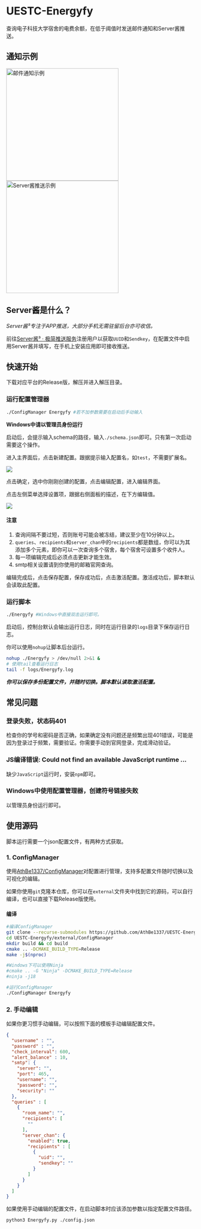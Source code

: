 # UESTC-Energyfy

查询电子科技大学宿舍的电费余额，在低于阈值时发送邮件通知和Server酱推送。

## 通知示例

<img src="https://cloud.athbe.cn/f/Bef9/9USEFCXMK2QMH%602KP%28GX%7DTP.png" width="300" alt="邮件通知示例" />
<img src="https://cloud.athbe.cn/f/RNtB/578d16a600844487c70255a8e49b6911.jpg" width="300" alt="Server酱推送示例" />

## Server酱是什么？

*Server酱³专注于APP推送，大部分手机无需驻留后台亦可收信。*

前往[Server酱³ · 极简推送服务](https://sc3.ft07.com/)注册用户以获取`UUID`和`Sendkey`，在配置文件中启用Server酱并填写，在手机上安装应用即可接收推送。

## 快速开始

下载对应平台的Release版，解压并进入解压目录。

### 运行配置管理器

```bash
./ConfigManager Energyfy #若不加参数需要在启动后手动输入
```

**Windows中请以管理员身份运行**

启动后，会提示输入schema的路径，输入`./schema.json`即可。只有第一次启动需要这个操作。

进入主界面后，点击新建配置。跟据提示输入配置名，如`test`，不需要扩展名。

![](https://cloud.athbe.cn/f/dgiO/1J502MK3%7D@@C~%28R@Q$%5DFKX3.png)

点击确定，选中你刚刚创建的配置，点击编辑配置，进入编辑界面。

点击左侧菜单选择设置项，跟据右侧面板的描述，在下方编辑值。

![](https://cloud.athbe.cn/f/9wFp/QBI7J%5BMN__R%25%60%29LZT%7D0U%7B_N.png)

#### 注意

1. 查询间隔不要过短，否则账号可能会被冻结，建议至少在10分钟以上。
2. `queries`、`recipients`和`server_chan`中的`recipients`都是数组，你可以为其添加多个元素，即你可以一次查询多个宿舍，每个宿舍可设置多个收件人。
3. 每一项编辑完成后必须点击更新才能生效。
4. smtp相关设置请到你使用的邮箱官网查询。

编辑完成后，点击保存配置，保存成功后，点击激活配置。激活成功后，脚本默认会读取此配置。

### 运行脚本

```bash
./Energyfy #Windows中直接双击运行即可。
```

启动后，控制台默认会输出运行日志，同时在运行目录的`logs`目录下保存运行日志。

你可以使用`nohup`让脚本后台运行。

```bash
nohup ./Energyfy > /dev/null 2>&1 &
# 使用tail查看运行日志
tail -f logs/Energyfy.log
```

***你可以保存多份配置文件，并随时切换。脚本默认读取激活配置。***

## 常见问题

### 登录失败，状态码401

检查你的学号和密码是否正确，如果确定没有问题还是频繁出现401错误，可能是因为登录过于频繁，需要验证。你需要手动到官网登录，完成滑动验证。

### JS编译错误: Could not find an available JavaScript runtime ...

缺少`JavaScript`运行时，安装`npm`即可。

### Windows中使用配置管理器，创建符号链接失败

以管理员身份运行即可。

## 使用源码

脚本运行需要一个json配置文件，有两种方式获取。

### 1. ConfigManager

使用[AthBe1337/ConfigManager](https://github.com/AthBe1337/ConfigManager)对配置进行管理，支持多配置文件随时切换以及可视化的编辑。

如果你使用`git`克隆本仓库，你可以在`external`文件夹中找到它的源码，可以自行编译，也可以直接下载Release版使用。

#### 编译

```bash
#编译ConfigManager
git clone --recurse-submodules https://github.com/AthBe1337/UESTC-Energyfy.git
cd UESTC-Energyfy/external/ConfigManager
mkdir build && cd build
cmake .. -DCMAKE_BUILD_TYPE=Release
make -j$(nproc)

#Windows下可以使用Ninja
#cmake .. -G "Ninja" -DCMAKE_BUILD_TYPE=Release
#ninja -j18

#运行ConfigManager
./ConfigManager Energyfy
```


### 2. 手动编辑

如果你更习惯手动编辑，可以按照下面的模板手动编辑配置文件。

```json
{
  "username" : "",
  "password" : "",
  "check_interval": 600,
  "alert_balance" : 10,
  "smtp": {
    "server": "",
    "port": 465,
    "username": "",
    "password": "",
    "security": ""
  },
  "queries" : [
    {
      "room_name": "",
      "recipients": [
        ""
      ],
      "server_chan": {
        "enabled": true,
        "recipients" : [
          {
            "uid": "",
            "sendkey": ""
          }
        ]
      }
    }
  ]
}
```

如果使用手动编辑的配置文件，在启动脚本时应该添加参数以指定配置文件路径。

```bash
python3 Energyfy.py ./config.json
```
